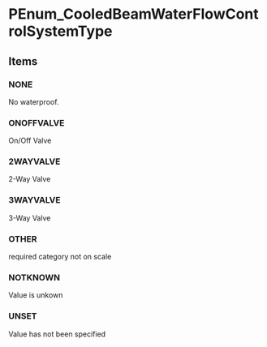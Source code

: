 # PEnum_CooledBeamWaterFlowControlSystemType
<!-- end of short definition -->

## Items

### NONE
No waterproof.

### ONOFFVALVE
On/Off Valve

### 2WAYVALVE
2-Way Valve

### 3WAYVALVE
3-Way Valve

### OTHER
required category not on scale

### NOTKNOWN
Value is unkown

### UNSET
Value has not been specified
